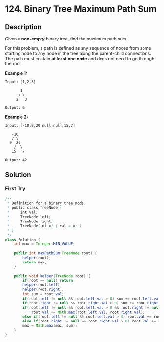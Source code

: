 # 124. Binary Tree Maximum Path Sum

## Description

Given a **non-empty** binary tree, find the maximum path sum.

For this problem, a path is defined as any sequence of nodes from some starting node to any node in the tree along the parent-child connections. The path must contain **at least one node** and does not need to go through the root.

**Example 1:**

```
Input: [1,2,3]

       1
      / \
     2   3

Output: 6
```

**Example 2:**

```
Input: [-10,9,20,null,null,15,7]

   -10
   / \
  9  20
    /  \
   15   7

Output: 42
```

## Solution

### First Try

```java
/**
 * Definition for a binary tree node.
 * public class TreeNode {
 *     int val;
 *     TreeNode left;
 *     TreeNode right;
 *     TreeNode(int x) { val = x; }
 * }
 */
class Solution {
    int max = Integer.MIN_VALUE;
    
    public int maxPathSum(TreeNode root) {
        helper(root);
        return max;
    }
    
    public void helper(TreeNode root) {
        if(root == null) return;
        helper(root.left);
        helper(root.right);
        int sum = root.val;
        if(root.left != null && root.left.val > 0) sum += root.left.val;
        if(root.right != null && root.right.val > 0) sum += root.right.val;
        if(root.left != null && root.left.val > 0 && root.right != null && root.right.val > 0)
            root.val += Math.max(root.left.val, root.right.val);
        else if(root.left != null && root.left.val > 0) root.val += root.left.val;
        else if(root.right != null && root.right.val > 0) root.val += root.right.val;
        max = Math.max(max, sum);
    }
}
```

